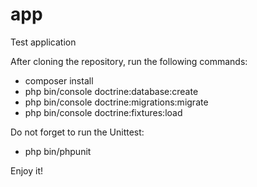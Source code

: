 # app
Test application

After cloning the repository, run the following commands:
- composer install
- php bin/console doctrine:database:create
- php bin/console doctrine:migrations:migrate
- php bin/console doctrine:fixtures:load

Do not forget to run the Unittest:
- php bin/phpunit

Enjoy it!
